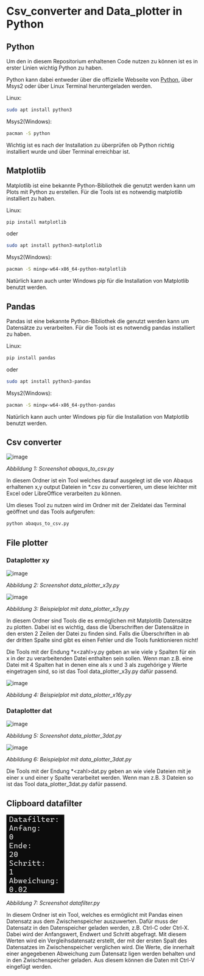 # Csv\_converter and Data\_plotter in Python 

## Python

Um den in diesem Repositorium enhaltenen Code nutzen zu können ist es in erster Linien wichtig Python zu haben.

Python kann dabei entweder über die offizielle Webseite von [Python](https://www.python.org/), über Msys2 oder über Linux Terminal heruntergeladen werden.

Linux: 

```bash
sudo apt install python3
```

Msys2(Windows):

```bash
pacman -S python
```

Wichtig ist es nach der Installation zu überprüfen ob Python richtig installiert wurde und über Terminal erreichbar ist.

## Matplotlib

Matplotlib ist eine bekannte Python-Bibliothek die genutzt werden kann um Plots mit Python zu erstellen. Für die Tools ist es notwendig matplotlib installiert zu haben.

Linux:

```bash
pip install matplotlib
```

oder

```bash
sudo apt install python3-matplotlib
```

Msys2(Windows):

```bash
pacman -S mingw-w64-x86_64-python-matplotlib
```

Natürlich kann auch unter Windows pip für die Installation von Matplotlib benutzt werden.

## Pandas

Pandas ist eine bekannte Python-Bibliothek die genutzt werden kann um Datensätze zu verarbeiten. Für die Tools ist es notwendig pandas installiert zu haben.

Linux:

```bash
pip install pandas 
```

oder

```bash
sudo apt install python3-pandas
```

Msys2(Windows):

```bash
pacman -S mingw-w64-x86_64-python-pandas
```

Natürlich kann auch unter Windows pip für die Installation von Matplotlib benutzt werden.

## Csv converter

![image](images/csv_converter.png)

*Abbildung 1: Screenshot abaqus_to_csv.py*

In diesem Ordner ist ein Tool welches darauf ausgelegt ist die von Abaqus erhaltenen x,y output Dateien in \*.csv zu convertieren, um diese leichter mit Excel oder LibreOffice verarbeiten zu können.

Um dieses Tool zu nutzen wird im Ordner mit der Zieldatei das Terminal geöffnet und das Tools aufgerufen:

```bash
python abaqus_to_csv.py
```

## File plotter

### Dataplotter xy

![image](images/data_plotter_x3y.png)

*Abbildung 2: Screenshot data_plotter_x3y.py*

![image](images/brandkurven.png)

*Abbildung 3: Beispielplot mit data_plotter_x3y.py*

In diesem Ordner sind Tools die es ermöglichen mit Matplotlib Datensätze zu plotten. Dabei ist es wichtig, dass die Überschriften der Datensätze in den ersten 2 Zeilen der Datei zu finden sind. Falls die Überschriften in ab der dritten Spalte sind gibt es einen Fehler und die Tools funktionieren nicht!

Die Tools mit der Endung \*x\<zahl\>y.py geben an wie viele y Spalten für ein x in der zu verarbeitenden Datei enthalten sein sollen. Wenn man z.B. eine Datei mit 4 Spalten hat in denen eine als x und 3 als zugehörige y Werte eingetragen sind, so ist das Tool data\_plotter\_x3y.py dafür passend.

![image](images/diagram_beton_r60.png)

*Abbildung 4: Beispielplot mit data_plotter_x16y.py*

### Dataplotter dat

![image](images/data_plotter_3dat.png)

*Abbildung 5: Screenshot data_plotter_3dat.py*

![image](images/vergleich_3p.png)

*Abbildung 6: Beispielplot mit data_plotter_3dat.py*

Die Tools mit der Endung \*\<zahl\>dat.py geben an wie viele Dateien mit je einer x und einer y Spalte verarbeitet werden. Wenn man z.B. 3 Dateien so ist das Tool data\_plotter\_3dat.py dafür passend.

## Clipboard datafilter
 
![image](images/datafilter.png)

*Abbildung 7: Screenshot datafilter.py*

In diesem Ordner ist ein Tool, welches es ermöglicht mit Pandas einen Datensatz aus dem Zwischenspeicher auszuwerten. Dafür muss der Datensatz in den Datenspeicher geladen werden, z.B. Ctrl-C oder Ctrl-X. Dabei wird der Anfangswert, Endwert und Schritt abgefragt. Mit diesem Werten wird ein Vergleihsdatensatz erstellt, der mit der ersten Spalt des Datensatzes im Zwischenspeicher verglichen wird. Die Werte, die innerhalt einer angegebenen Abweichung zum Datensatz ligen werden behalten und in den Zwischenspeicher geladen. Aus diesem können die Daten mit Ctrl-V eingefügt werden.

